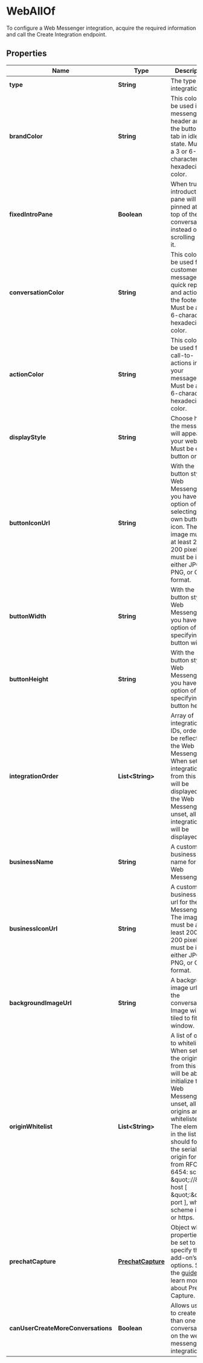 

# WebAllOf

To configure a Web Messenger integration, acquire the required information and call the Create Integration endpoint. 
## Properties

Name | Type | Description | Notes
------------ | ------------- | ------------- | -------------
**type** | **String** | The type of integration. |  [optional]
**brandColor** | **String** | This color will be used in the messenger header and the button or tab in idle state. Must be a 3 or 6-character hexadecimal color. |  [optional]
**fixedIntroPane** | **Boolean** | When true, the introduction pane will be pinned at the top of the conversation instead of scrolling with it. |  [optional]
**conversationColor** | **String** | This color will be used for customer messages, quick replies and actions in the footer. Must be a 3 or 6-character hexadecimal color. |  [optional]
**actionColor** | **String** | This color will be used for call-to-actions inside your messages. Must be a 3 or 6-character hexadecimal color. |  [optional]
**displayStyle** | **String** | Choose how the messenger will appear on your website. Must be either button or tab. |  [optional]
**buttonIconUrl** | **String** | With the button style Web Messenger, you have the option of selecting your own button icon. The image must be at least 200 x 200 pixels and must be in either JPG, PNG, or GIF format. |  [optional]
**buttonWidth** | **String** | With the button style Web Messenger, you have the option of specifying the button width. |  [optional]
**buttonHeight** | **String** | With the button style Web Messenger, you have the option of specifying the button height. |  [optional]
**integrationOrder** | **List&lt;String&gt;** | Array of integration IDs, order will be reflected in the Web Messenger. When set, only integrations from this list will be displayed in the Web Messenger. If unset, all integrations will be displayed. |  [optional]
**businessName** | **String** | A custom business name for the Web Messenger. |  [optional]
**businessIconUrl** | **String** | A custom business icon url for the Web Messenger. The image must be at least 200 x 200 pixels and must be in either JPG, PNG, or GIF format. |  [optional]
**backgroundImageUrl** | **String** | A background image url for the conversation. Image will be tiled to fit the window. |  [optional]
**originWhitelist** | **List&lt;String&gt;** | A list of origins to whitelist. When set, only the origins from this list will be able to initialize the Web Messenger. If unset, all origins are whitelisted. The elements in the list should follow the serialized-origin format from RFC 6454: scheme \&quot;://\&quot; host [ \&quot;:\&quot; port ], where scheme is http or https.  |  [optional]
**prechatCapture** | [**PrechatCapture**](PrechatCapture.md) | Object whose properties can be set to specify the add-on’s options. See the [guide](https://docs.smooch.io/guide/web-messenger/#prechat-capture) to learn more about Prechat Capture. |  [optional]
**canUserCreateMoreConversations** | **Boolean** | Allows users to create more than one conversation on the web messenger integration. |  [optional]



